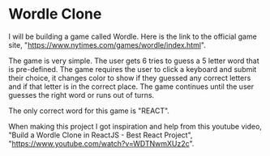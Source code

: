 # Wordle Clone

I will be building a game called Wordle. Here is the link to the official game site, "https://www.nytimes.com/games/wordle/index.html". 

The game is very simple. The user gets 6 tries to guess a 5 letter word that is pre-defined. The game requires the user to click a keyboard and submit their choice, it changes color to show if they guessed any correct letters and if that letter is in the correct place. The game continues until the user guesses the right word or runs out of turns.

The only correct word for this game is "REACT".

When making this project I got inspiration and help from this youtube video, "Build a Wordle Clone in ReactJS - Best React Project", "https://www.youtube.com/watch?v=WDTNwmXUz2c". 




